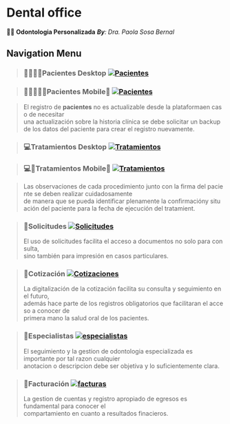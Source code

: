 # Dental office
🥼🦷 **Odontologia Personalizada**
_**By**: Dra. Paola Sosa Bernal_
## **Navigation Menu**

> ### **👨‍👩‍👧‍👦Pacientes Desktop**  [![Pacientes](https://i.ibb.co/NyjZFzz/LNegro4x.png)](https://script.google.com/macros/s/AKfycbz5R2rNUjlExlPPoHqJxePHOY1eQ2ga2ZePuuOvTIz1OqCi3BBhVL8ueiyGjFjtNT47Nw/exec)

> ### **👨‍👩‍👧‍👦🤳Pacientes Mobile📱**  [![Pacientes](https://i.ibb.co/NyjZFzz/LNegro4x.png)](https://script.google.com/macros/s/AKfycbxgnjcDwwArSyiPohEeatgbHZQtxkFy-jvaunbY2R4Pg02i3tFH3N-sNmko1-FfOnCE/exec)

> El registro de **pacientes** no es actualizable desde la plataformaen caso de necesitar   
una actualización sobre la historia clínica se debe solicitar un backup de los datos del paciente para crear el registro nuevamente.   


> ### **💻Tratamientos Desktop** [![Tratamientos](https://i.ibb.co/NyjZFzz/LNegro4x.png)](https://script.google.com/macros/s/AKfycbwst1u4GWwlWsSBHrMUN-HvZOuPgY_GlXHY2CNAun1DJYQ4bK64T_P8BPVL_l6869Zxcw/exec)

> ### **💻🤳Tratamientos Mobile📱** [![Tratamientos](https://i.ibb.co/NyjZFzz/LNegro4x.png)](https://script.google.com/macros/s/AKfycbyTa-fzUk5P4ugvvBbXRq7SwAyqRPQsHXod8XpZj-dgM9wItg9GSj2GNA9j85zRTZowHw/exec)


> Las observaciones de cada procedimiento junto con la firma del paciente se deben realizar cuidadosamente    
de manera que se pueda identificar plenamente la confirmacióny situación del paciente para la fecha de ejecución del tratamient.   

> ### **📨Solicitudes** [![Solicitudes](https://i.ibb.co/NyjZFzz/LNegro4x.png)](https://script.google.com/macros/s/AKfycbzSA94MYni91TMEmUcs_IxNLnNfiNkj-X0Fpfp3NPSPdZMPhAwg_MI6WoeJIT5WLAsfPw/exec)
> El uso de solicitudes facilita el acceso a documentos no solo para consulta,   
sino también para impresión en casos particulares.     

> ### **📄Cotización** [![Cotizaciones](https://i.ibb.co/NyjZFzz/LNegro4x.png)](https://script.google.com/macros/s/AKfycbzGFV-Lm2j54agbu5ny2Q3YYAw09hTzNczcgv5-wGUmi3hIz_Vx2GqoaejRMlkxEv3k_w/exec)
> La digitalización de la cotización facilita su consulta y seguimiento en el futuro,        
además hace parte de los registros obligatorios que facilitaran el acceso a conocer de    
primera mano la salud oral de los pacientes.    

> ### **🥼Especialistas** [![especialistas](https://i.ibb.co/NyjZFzz/LNegro4x.png)](https://script.google.com/macros/s/AKfycbwc10Ijs6osETA7waXOsiBGGPx66gRumYYnySazTddFKh8OxdaMlRFwg4xf7ZQgcyYi/exec)
> El seguimiento y la gestion de odontologia especializada es importante por tal razon cualquier    
anotacion o descripcion debe ser objetiva y lo suficientemente clara.

> ### **🏧Facturación** [![facturas](https://i.ibb.co/NyjZFzz/LNegro4x.png)](https://script.google.com/macros/s/AKfycbwOjdSrS2guEHDeN9aat2_0nIODkyNcf9w5YbQuSGWD8j_X97RBxMRIv8vBWd-hm_pC/exec)
> La gestion de cuentas y registro apropiado de egresos es fundamental para conocer el     
compartamiento en cuanto a resultados finacieros.
